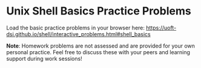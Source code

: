 # Unix Shell Basics Practice Problems

Load the basic practice problems in your browser here: https://uoft-dsi.github.io/shell/interactive_problems.html#shell_basics

**Note**: Homework problems are not assessed and are provided for your own personal practice. Feel free to discuss these with your peers and learning support during work sessions!
